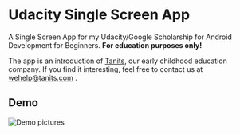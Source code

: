 # Udacity Single Screen App

A Single Screen App for my Udacity/Google Scholarship for Android Development for Beginners. **For education purposes only!**

The app is an introduction of [Tanits](https://www.tanits.com), our early childhood education company. If you find it interesting, feel free to contact us at wehelp@tanits.com .

## Demo

![Demo pictures](https://github.com/judit-juhasz/udacity-single-screen.git)